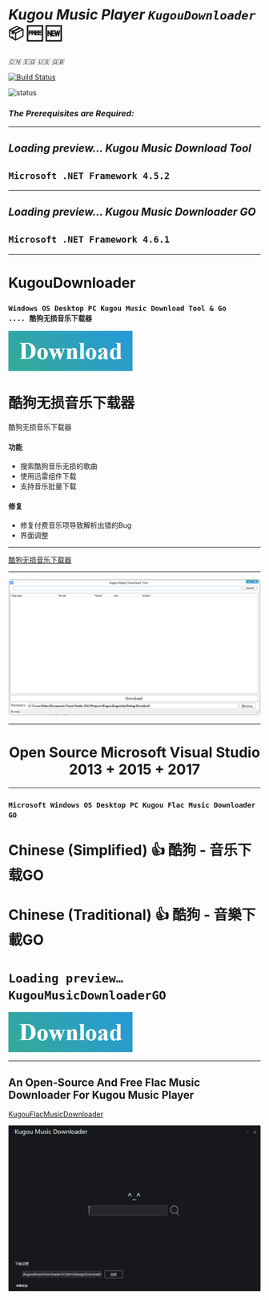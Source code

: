 # *Kugou Music Player ```KugouDownloader```* 📦 🆓 🆕 

*:cn: :egypt: :us: :gb:*

[![Build Status](https://ci.appveyor.com/api/projects/status/um3h4xqen7vql7o2/branch/master?svg=true)](https://github.com/CreateDownloader/KugouDownloader/)

![status](https://img.shields.io/badge/Status-%20Ready%20for%20Awesome-red.svg)

### *The Prerequisites are Required:*
***
## *Loading preview… Kugou Music Download Tool* 
## ```Microsoft .NET Framework 4.5.2```
***
## *Loading preview… Kugou Music Downloader GO* 
## ```Microsoft .NET Framework 4.6.1```
***

# **KugouDownloader**
### `Windows OS Desktop PC Kugou Music Download Tool & Go                .... 酷狗无损音乐下载器`

 [![Build Kugou Downloader](https://raw.githubusercontent.com/CreateDownloader/KugouDownloader/master/Download.PNG)](https://github.com/CreateDownloader/KugouDownloader/releases/tag/Debug)

# 酷狗无损音乐下载器
酷狗无损音乐下载器
#### 功能
* 搜索酷狗音乐无损的歌曲
* 使用迅雷组件下载
* 支持音乐批量下载
#### 修复
* 修复付费音乐项导致解析出错的Bug
* 界面调整

***

[酷狗无损音乐下载器](https://github.com/Gsangu/KugouDownloader)

 *** 
![web](Kugou%20Music%20Download%20Tool.PNG)

***
# <center>Open Source Microsoft Visual Studio 2013 + 2015 + 2017 </center>

***
### ``Microsoft Windows OS Desktop PC Kugou Flac Music Downloader GO``
# Chinese (Simplified) 👍 酷狗 - 音乐下载GO
# Chinese (Traditional) 👍 酷狗 - 音樂下載GO
# ```Loading preview… KugouMusicDownloaderGO```
 [![Build Kugou Downloader](https://raw.githubusercontent.com/CreateDownloader/KugouDownloader/master/Download.PNG)](https://github.com/CreateDownloader/KugouDownloader/releases/tag/Debug)

***
## An Open-Source And Free Flac Music Downloader For Kugou Music Player
[KugouFlacMusicDownloader](https://github.com/plainheart/KugouFlacMusicDownloader)

![web](KugouMusicDownloaderGO.PNG)

